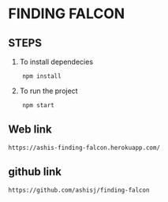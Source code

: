 # FINDING FALCON

## STEPS

1. To install dependecies
``` 
    npm install
```

2. To run the project
```
    npm start
```

## Web link
```
https://ashis-finding-falcon.herokuapp.com/
```

## github link
```
https://github.com/ashisj/finding-falcon
```